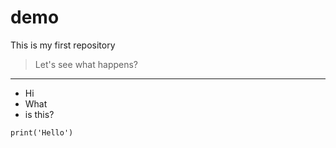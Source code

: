 # demo
This is my first repository

>Let's see what happens?

___
- Hi
- What
- is this?

```
print('Hello')
```
